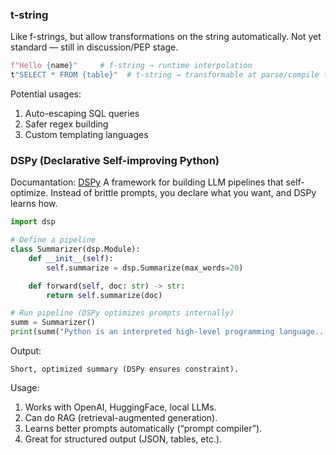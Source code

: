 ### t-string
Like f-strings, but allow transformations on the string automatically.
Not yet standard — still in discussion/PEP stage.
```python
f"Hello {name}"     # f-string → runtime interpolation
t"SELECT * FROM {table}"  # t-string → transformable at parse/compile time
```

Potential usages:
1. Auto-escaping SQL queries
2. Safer regex building
3. Custom templating languages

### DSPy (Declarative Self-improving Python)
Documantation: [DSPy](https://dspy.ai/)
A framework for building LLM pipelines that self-optimize.
Instead of brittle prompts, you declare what you want, and DSPy learns how.

```python
import dsp

# Define a pipeline
class Summarizer(dsp.Module):
    def __init__(self):
        self.summarize = dsp.Summarize(max_words=20)

    def forward(self, doc: str) -> str:
        return self.summarize(doc)

# Run pipeline (DSPy optimizes prompts internally)
summ = Summarizer()
print(summ("Python is an interpreted high-level programming language..."))
```
Output:
```
Short, optimized summary (DSPy ensures constraint).
```

Usage:
1. Works with OpenAI, HuggingFace, local LLMs.
2. Can do RAG (retrieval-augmented generation).
3. Learns better prompts automatically (“prompt compiler”).
4. Great for structured output (JSON, tables, etc.).
